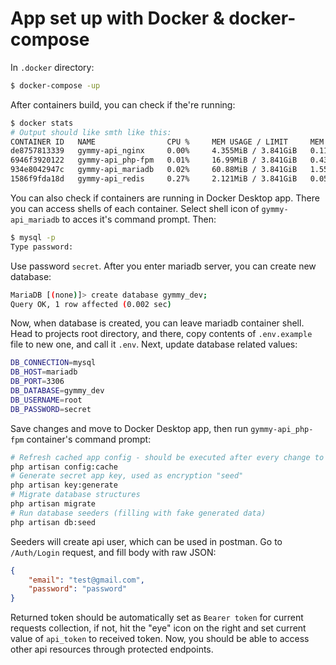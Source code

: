 # App set up with Docker & docker-compose

In `.docker` directory:
```bash
$ docker-compose -up
```
After containers build, you can check if the're running:
```bash
$ docker stats
# Output should like smth like this:
CONTAINER ID   NAME                CPU %     MEM USAGE / LIMIT     MEM %     NET I/O           ...
de8757813339   gymmy-api_nginx     0.00%     4.355MiB / 3.841GiB   0.11%     6.19kB / 4.32kB   ...
6946f3920122   gymmy-api_php-fpm   0.01%     16.99MiB / 3.841GiB   0.43%     2.79kB / 2.33kB   ...
934e8042947c   gymmy-api_mariadb   0.02%     60.88MiB / 3.841GiB   1.55%     1.66kB / 0B       ...
1586f9fda18d   gymmy-api_redis     0.27%     2.121MiB / 3.841GiB   0.05%     1.66kB / 0B       ...
```
You can also check if containers are running in Docker Desktop app. There you can access shells of each container. Select shell icon of `gymmy-api_mariadb` to acces it's command prompt. Then:
```bash
$ mysql -p
Type password:
```
Use password `secret`.
After you enter mariadb server, you can create new database:
```bash
MariaDB [(none)]> create database gymmy_dev;
Query OK, 1 row affected (0.002 sec)
```
Now, when database is created, you can leave mariadb container shell.
Head to projects root directory, and there, copy contents of `.env.example` file to new one, and call it `.env`.
Next, update database related values:
```bash
DB_CONNECTION=mysql
DB_HOST=mariadb
DB_PORT=3306
DB_DATABASE=gymmy_dev
DB_USERNAME=root
DB_PASSWORD=secret
```
Save changes and move to Docker Desktop app, then run `gymmy-api_php-fpm` container's command prompt:
```bash
# Refresh cached app config - should be executed after every change to .env file
php artisan config:cache
# Generate secret app key, used as encryption "seed"
php artisan key:generate
# Migrate database structures
php artisan migrate
# Run database seeders (filling with fake generated data)
php artisan db:seed
```
Seeders will create api user, which can be used in postman.
Go to `/Auth/Login` request, and fill body with raw JSON:
```json
{
    "email": "test@gmail.com",
    "password": "password"
}
```
Returned token should be automatically set as `Bearer token` for current requests collection,
if not, hit the "eye" icon on the right and set current value of `api_token` to received token.
Now, you should be able to access other api resources through protected endpoints.
